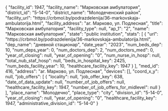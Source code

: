 {
    "facility_id": 1947,
    "facility_name": "Марковская амбулатория",
    "district_id": "5-14-0",
    "district_name": "Молодеченский район",
    "facility_url": "https:\/\/crbmol.by\/podrazdelenija\/36-markovskaja-ambulatorija.html",
    "facility_address": "аг. Марково, ул. Подлесная",
    "title": "Марковская амбулатория",
    "facility_type": null,
    "ap_1": "2",
    "name": "Марковская амбулатория",
    "state": "public institution",
    "stats": [
        {
            "url": "https:\/\/crbmol.by\/podrazdelenija\/36-markovskaja-ambulatorija.html",
            "dep_name": "дневной стационар",
            "date_year": "2023",
            "num_beds_dep": 10,
            "num_deps_year": 0,
            "num_doctors_dep": 2,
            "num_doctors_med": 0,
            "year_of_closing": null,
            "year_of_opening": "0",
            "num_nurse_in_hosp": null,
            "total_nub_staf_hosp": null,
            "beds_in_hospital_key": 2425,
            "num_beds_facility_year": 10,
            "healthcare_facility_key": 1947
        }
    ],
    "med_id": 416,
    "address": "аг. Марково, ул. Подлесная",
    "devices": [],
    "coord_x_y": null,
    "job_offers": [
        {
            "locality": null,
            "job_offer_key": 638,
            "date_of_data_update": null,
            "number_of_job_offers": null,
            "healthcare_facility_key": 1947,
            "number_of_job_offers_for_midlevel": null
        }
    ],
    "place_name": "Молодечно",
    "place_type": "city",
    "division_id": "5-14-0",
    "year_of_closing": null,
    "year_of_opening": "0",
    "healthcare_facility_key": 1947,
    "administrative_division_id": "5-14-0"
}